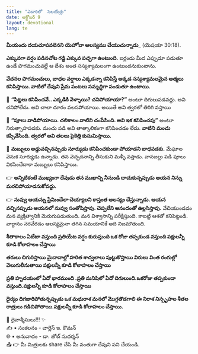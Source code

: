 ```yaml
---
title: "ఎడారిలో  సెలయేర్లు"
date: అక్టోబర్ 9
layout: devotional
lang: te
---
```


**మీయందు దయచూపవలెనని యెహోవా ఆలస్యము చేయుచున్నాడు**_ (యెషయా 30:18). 

**ఎక్కువగా వర్షం పడినచోట గడ్డి ఎక్కువ పచ్చగా ఉంటుంది.** ఐర్లండు మీద ఎప్పుడూ పడుతూ ఉండే పొగమంచువల్లే ఆ దేశం అంత సస్యశ్యామలంగా ఉంటుందనుకుంటాను. 

**వేదనల పొగమంచులు, బాధల వర్షాలు ఎక్కడన్నా కనిపిస్తే అక్కడ సస్యశ్యామలమైన ఆత్మలు కనిపిస్తాయి. వాటిలో దేవుని ప్రేమ పంటలు సమృద్ధిగా పండుతూ ఉంటాయి.**

 🔹 **“పిట్టలు కనిపించవే.. ఎక్కడికి వెళ్ళాయి? చనిపోయాయా?”** అంటూ దిగులుపడవద్దు. అవి చనిపోలేదు. అవి చాలా దూరం వలసపోయాయి. అయితే అవి త్వరలో తిరిగి వస్తాయి

🔹  **“పూలు వాడిపోయాయి. చలికాలం వాటిని చంపేసింది. అవి ఇక కనిపించవు”** అంటూ నిరుత్సాహపడకు. మంచు పడి అవి తాత్కాలికంగా కనిపించడం లేదు. **వాటిని మంచు కప్పివేసింది. త్వరలో అవి తలలు పైకెత్తి కుసుమిస్తాయి.** 

🔹 **మబ్బులు అడ్డువచ్చినప్పుడు సూర్యుడు కనిపించకుండా పోయాడని బాధపడకు.** మేఘాల వెనుక సూర్యుడు ఉన్నాడు. తన వెచ్చదనాన్ని తీసుకుని మళ్ళీ వస్తాడు. వానజల్లు పడి పూలు వికసించేదాకా మబ్బులు కనిపిస్తాయి.

👉 **అన్నిటికంటే ముఖ్యంగా దేవుడు తన ముఖాన్ని నీనుండి దాచుకున్నప్పుడు ఆయన నిన్ను మరచిపోయాడనుకోవద్దు.**

👉 **నువ్వు ఆయన్ను ప్రేమించేలా చెయ్యాలని కాస్తంత ఆలస్యం చేస్తున్నాడు. ఆయన వచ్చినప్పుడు ఆయనలో నువ్వు సంతోషిస్తావు. చెప్పలేని ఆనందంతో ఉల్లసిస్తావు.** వేచియుండడం మన వ్యక్తిత్వానికి మెరుగుపడుతుంది. మన విశ్వాసాన్ని పరీక్షిస్తుంది. కాబట్టి ఆశతో కనిపెట్టండి. వాగ్దానం నెరవేరడం ఆలస్యమైనా తగిన సమయానికే అది నిజమౌతుంది.

**శీతాకాలం ఏటేటా వస్తుంది ప్రతియేట వర్షం కురుస్తుంది ఒక రోజు తప్పకుండ వస్తుంది పక్షులన్నీ కూడి కోలాహలం చేస్తాయి**

**తరులు చిగురిస్తాయి మైదానాల్లో హరిత శాద్వలాలు పుట్టుకొస్తాయి విరులు వింత రంగుల్లో వెలుగులీనుతాయి పక్షులన్నీ కూడి కోలాహలం చేస్తాయి**

**ప్రతి హృదయంలో ఏదో భారముంది .ప్రతి మనిషిలో ఏదో దిగులుంది.ఒకరోజు తప్పకుండా వస్తుంది.పక్షులన్నీ కూడి కోలాహలం చేస్తాయి**

**ధైర్యం దిగజారిపోతున్నప్పుడు ఒక మధురాశ మనలో మొగ్గతొడగాలి ఈ నిరాశ నిస్పృహల శీతల రాత్రులు గడిచిపోతాయి.పక్షులన్నీ కూడి కోలాహలం చేస్తాయి.**

<div class="blessing">🙏 <span class="bless-text">దైవాశ్శీసులు!!!</span> ✨</div>

<div class="credit">✍️ <span class="credit-text">▪ సంకలనం - చార్లెస్ ఇ. కౌమన్</span></div>
<div class="credit">🌐 <span class="credit-text">▪ అనువాదం - డా. జోబ్ సుదర్శన్</span></div>


<div class="share">📤 👉 <span class="share-text">మీ మిత్రులకు share చేసి మీ వంతుగా దేవుని పని చేయండి.</span></div>
